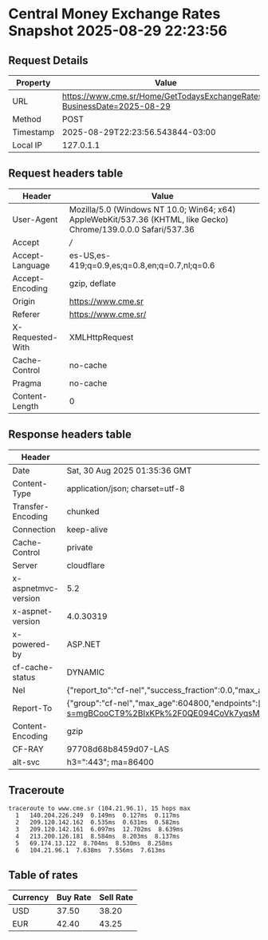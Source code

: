 # Central Money Exchange Rates Snapshot 2025-08-29 22:23:56
## Request Details

| Property | Value |
|----------|-------|
| URL | https://www.cme.sr/Home/GetTodaysExchangeRates/?BusinessDate=2025-08-29 |
| Method | POST |
| Timestamp | 2025-08-29T22:23:56.543844-03:00 |
| Local IP | 127.0.1.1 |
    
## Request headers table

| Header | Value |
|--------|-------|
| User-Agent | Mozilla/5.0 (Windows NT 10.0; Win64; x64) AppleWebKit/537.36 (KHTML, like Gecko) Chrome/139.0.0.0 Safari/537.36 |
| Accept | */* |
| Accept-Language | es-US,es-419;q=0.9,es;q=0.8,en;q=0.7,nl;q=0.6 |
| Accept-Encoding | gzip, deflate |
| Origin | https://www.cme.sr |
| Referer | https://www.cme.sr/ |
| X-Requested-With | XMLHttpRequest |
| Cache-Control | no-cache |
| Pragma | no-cache |
| Content-Length | 0 |

    
## Response headers table
| Header | Value |
|--------|-------|
| Date | Sat, 30 Aug 2025 01:35:36 GMT |
| Content-Type | application/json; charset=utf-8 |
| Transfer-Encoding | chunked |
| Connection | keep-alive |
| Cache-Control | private |
| Server | cloudflare |
| x-aspnetmvc-version | 5.2 |
| x-aspnet-version | 4.0.30319 |
| x-powered-by | ASP.NET |
| cf-cache-status | DYNAMIC |
| Nel | {"report_to":"cf-nel","success_fraction":0.0,"max_age":604800} |
| Report-To | {"group":"cf-nel","max_age":604800,"endpoints":[{"url":"https://a.nel.cloudflare.com/report/v4?s=mgBCooCT9%2BIxKPk%2F0QE094CoVk7yqsMdElpxYRliDC4O2BRm2MiRRZcSAxZBKuGRrI1PumaJvFzxI3%2BlfcVcpMCMh94pLoHg"}]} |
| Content-Encoding | gzip |
| CF-RAY | 97708d68b8459d07-LAS |
| alt-svc | h3=":443"; ma=86400 |

## Traceroute 

```
traceroute to www.cme.sr (104.21.96.1), 15 hops max
  1   140.204.226.249  0.149ms  0.127ms  0.117ms 
  2   209.120.142.162  0.535ms  0.631ms  0.582ms 
  3   209.120.142.161  6.097ms  12.702ms  8.639ms 
  4   213.200.126.181  8.584ms  8.203ms  8.137ms 
  5   69.174.13.122  8.704ms  8.530ms  8.258ms 
  6   104.21.96.1  7.638ms  7.556ms  7.613ms 

```


## Table of rates

| Currency | Buy Rate | Sell Rate |
|----------|----------|-----------|
| USD | 37.50 | 38.20 |
| EUR | 42.40 | 43.25 |

